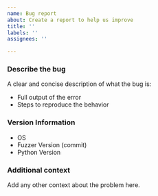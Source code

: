 ```yaml
---
name: Bug report
about: Create a report to help us improve
title: ''
labels: ''
assignees: ''

---
```


### Describe the bug
A clear and concise description of what the bug is:
 - Full output of the error 
 - Steps to reproduce the behavior

### Version Information
 - OS
 - Fuzzer Version (commit)
 - Python Version

### Additional context
Add any other context about the problem here.
